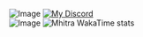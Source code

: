 
![Image](https://github-readme-stats.vercel.app/api?username=Mhitra&show_icons=true&theme=dracula&rank_icon=github) <a href="https://discord.com/users/812347817602842624">![My Discord](https://discord-readme-badge.vercel.app/api?id=812347817602842624)</a></br>![Image](https://github-readme-stats.vercel.app/api/top-langs/?username=Mhitra&theme=dracula&langs_count=6&layout=donut)
![Mhitra WakaTime stats](https://github-readme-stats.vercel.app/api/wakatime?username=Mhitra&theme=dracula&show_icons=true&langs_count=7&custom_title=WakaTime%20All%20Stats)
